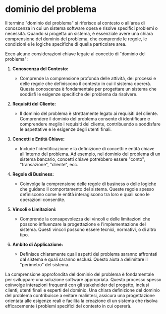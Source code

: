 # dominio del problema

Il termine "dominio del problema" si riferisce al contesto o all'area di conoscenza in cui un sistema software opera e risolve specifici problemi o necessità. Quando si progetta un sistema, è essenziale avere una chiara comprensione del dominio del problema, che comprende le regole, le condizioni e le logiche specifiche di quella particolare area.

Ecco alcune considerazioni chiave legate al concetto di "dominio del problema":

1. **Conoscenza del Contesto:**
   - Comprende la comprensione profonda delle attività, dei processi e delle regole che definiscono il contesto in cui il sistema opererà. Questa conoscenza è fondamentale per progettare un sistema che soddisfi le esigenze specifiche del problema da risolvere.

2. **Requisiti del Cliente:**
   - Il dominio del problema è strettamente legato ai requisiti del cliente. Comprendere il dominio del problema consente di identificare e comprendere meglio i requisiti del cliente, contribuendo a soddisfare le aspettative e le esigenze degli utenti finali.

3. **Concetti e Entità Chiave:**
   - Include l'identificazione e la definizione di concetti e entità chiave all'interno del problema. Ad esempio, nel dominio del problema di un sistema bancario, concetti chiave potrebbero essere "conto", "transazione", "cliente", ecc.

4. **Regole di Business:**
   - Coinvolge la comprensione delle regole di business o delle logiche che guidano il comportamento del sistema. Queste regole spesso definiscono come le entità interagiscono tra loro e quali sono le operazioni consentite.

5. **Vincoli e Limitazioni:**
   - Comprende la consapevolezza dei vincoli e delle limitazioni che possono influenzare la progettazione e l'implementazione del sistema. Questi vincoli possono essere tecnici, normativi, o di altro tipo.

6. **Ambito di Applicazione:**
   - Definisce chiaramente quali aspetti del problema saranno affrontati dal sistema e quali saranno esclusi. Questo aiuta a delimitare il "perimetro" del sistema.

La comprensione approfondita del dominio del problema è fondamentale per sviluppare una soluzione software appropriata. Questo processo spesso coinvolge interazioni frequenti con gli stakeholder del progetto, inclusi clienti, utenti finali e esperti del dominio. Una chiara definizione del dominio del problema contribuisce a evitare malintesi, assicura una progettazione orientata alle esigenze reali e facilita la creazione di un sistema che risolva efficacemente i problemi specifici del contesto in cui opererà.